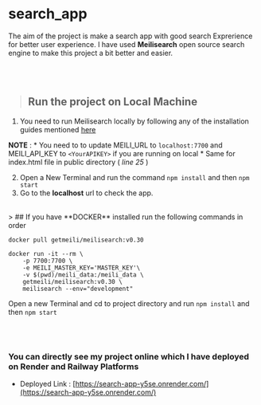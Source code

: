 # search_app

The aim of the project is make a search app with good search Exprerience for better user experience.
I have used **Meilisearch** open source search engine to make this project a bit better and easier.

<br>
<br>

> ## Run the project on Local Machine

1. You need to run Meilisearch locally by following any of the installation guides mentioned [here](https://docs.meilisearch.com/learn/getting_started/quick_start.html#setup-and-installation)

 **NOTE** :
           * You need to to update MEILI_URL to ```localhost:7700``` and MEILI_API_KEY to ```<YourAPIKEY>``` if you are running on local
           * Same for index.html file in public directory ( _line 25_ )

2. Open a New Terminal and run the command ```npm install``` and then ```npm start```
3. Go to the **localhost** url to check the app.


<br>
> ## If you have **DOCKER** installed run the following commands in order

```
docker pull getmeili/meilisearch:v0.30
```

```
docker run -it --rm \
    -p 7700:7700 \
    -e MEILI_MASTER_KEY='MASTER_KEY'\
    -v $(pwd)/meili_data:/meili_data \
    getmeili/meilisearch:v0.30 \
    meilisearch --env="development"
```    

Open a new Terminal and cd to project directory and run ```npm install``` and then ```npm start```

<br>
<br>

### You can directly see my project online which I have deployed on **Render** and **Railway** Platforms

   * Deployed Link :  [https://search-app-y5se.onrender.com/](https://search-app-y5se.onrender.com/)
